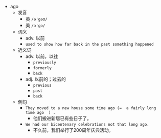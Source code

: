 - ago
  - 发音
    - 英 `/ə'gəʊ/`
    - 美 `/ə'ɡo/`
  - 词义
    - adv. 以前
    - `used to show how far back in the past something happened`
  - 近义词
    - adv. 以前，以往
      - `previously`
      - `formerly`
      - `back`
    - adj. 以前的；过去的
      - `previous`
      - `past`
      - `back`
  - 例句
    - `They moved to a new house some time ago (=  a fairly long time ago  ) .`
      - 他们搬进新居已有些日子了。
    - `We had our bicentenary celebrations not that long ago.`
      - 不久前，我们举行了200周年庆典活动。

